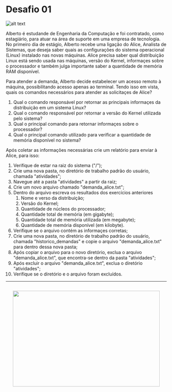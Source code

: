 # Desafio 01

![alt text](
https://s2.glbimg.com/f17XLgLkzTJvgviTcruEk7gUPg4=/0x0:620x412/984x0/smart/filters:strip_icc()/i.s3.glbimg.com/v1/AUTH_59edd422c0c84a879bd37670ae4f538a/internal_photos/bs/2017/n/B/YdwdiATtidl39oEX0ong/estagio4.jpg)

 Alberto é estudande de Engenharia da Computação e foi contratado, como estagiário, para atuar na área de suporte em uma empresa de tecnologia. No primeiro dia de estágio, Alberto recebe uma ligação do Alice, Analista de Sistemas, que deseja saber quais as configurações do sistema operacional (Linux) instalado nas novas máquinas. Alice precisa saber qual distribuição Linux está sendo usada nas máquinas, versão do Kernel, informaçes sobre o processador e também julga importante saber a quantidade de memória RAM disponível.
 
 Para atender a demanda, Alberto decide estabelecer um acesso remoto à máquina, possibilitando acesso apenas ao terminal. Tendo isso em vista, quais os comandos necessários para atender as solicitaçes de Alice?

1. Qual o comando responsável por retornar as principais informaçes da distribuição em um sistema Linux?
2. Qual o comando responsável por retornar a versão do Kernel utilizada pelo sistema?
3. Qual o principal comando para retornar informaçes sobre o processador?
4. Qual o principal comando utilizado para verificar a quantidade de memória disponível no sistema?

Após coletar as informações necessárias crie um relatório para enviar à Alice, para isso:

1. Verifique de estar na raiz do sistema ("/");
2. Crie uma nova pasta, no diretório de trabalho padrão do usuário, chamada "atividades";
3. Navegue até a pasta "atividades" a partir da raiz;
4. Crie um novo arquivo chamado "demanda_alice.txt";
5. Dentro do arquivo escreva os resultados dos exercícios anteriores
   1. Nome e verso da distribuição;
   2. Versão do Kernel;
   3. Quantidade de núcleos do processador;
   4. Quantidade total de memória (em gigabyte);
   5. Quantidade total de memória utilizada (em megabyte);
   6. Quantidade de memória disponível (em kilobyte).
6. Verifique se o arquivo contém as informaçes corretas;
7. Crie uma nova pasta, no diretório de trabalho padrão do usuário, chamada "historico_demandas" e copie o arquivo "demanda_alice.txt" para dentro dessa nova pasta;
8. Após copiar o arquivo para o novo diretório, exclua o arquivo "demanda_alice.txt", que encontra-se dentro da pasta "atividades";
9. Após excluir o arquivo "demanda_alice.txt", exclua o diretório "atividades";
10. Verifique se o diretório e o arquivo foram excluídos.
---

##

<p align="center">
  <img width="460" height="300" src="https://media.giphy.com/media/3o7abuqxszgO6pFb3i/giphy.gif">
</p>

```




